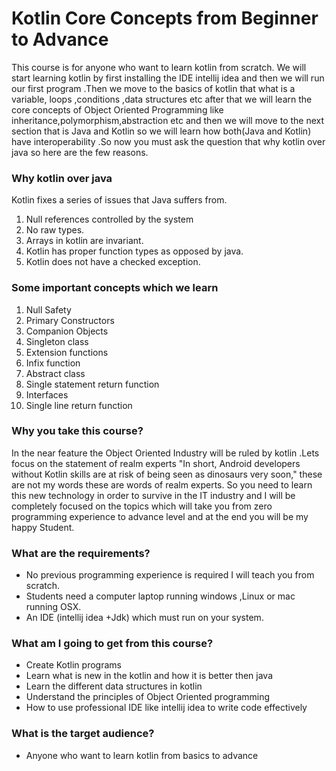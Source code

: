 # Kotlin Core Concepts from Beginner to Advance
This course is for anyone who want to learn kotlin from scratch. We will start learning kotlin by first installing the IDE intellij idea and then we will run our first program .Then we move to the basics of kotlin that what is a variable, loops ,conditions ,data structures etc after that we will learn the core concepts of Object Oriented Programming like inheritance,polymorphism,abstraction etc and then we will move to the next section that is Java and Kotlin so we will learn how both(Java and Kotlin) have interoperability .So now you must ask the question that why kotlin over java  so here are the few reasons.

### Why kotlin over java
Kotlin fixes a series of issues that Java suffers from.
1. Null references controlled by the system
2. No raw types.
3. Arrays in kotlin are invariant.
4. Kotlin has proper function types as opposed by java.
5. Kotlin does not have a checked exception.

### Some important concepts which we learn 
1. Null Safety
2. Primary Constructors
3. Companion Objects
4. Singleton class
5. Extension functions 
6. Infix function
7. Abstract class
8. Single statement return function
9. Interfaces 
10. Single line return function


### Why you take this course? 
In the near feature the Object Oriented Industry will be ruled by kotlin .Lets focus on the statement of realm experts "In short, Android developers without Kotlin skills are at risk of being seen as dinosaurs very soon,"  these are not my words these are words of realm experts.   So you need to learn this new technology in order to survive in the IT industry and  I will be completely focused  on the topics which will take you from zero programming experience to advance level and at the end you will be my happy Student.

### What are the requirements?
* No previous programming experience is required I will teach you from scratch.
* Students need a computer laptop running windows ,Linux or mac running OSX.
* An IDE (intellij idea +Jdk) which must run on your system.

### What am I going to get from this course?
* Create Kotlin programs
* Learn what is new in the kotlin and how it is better then java
* Learn the different data structures in kotlin
* Understand the principles of Object Oriented programming
* How to use professional IDE like intellij idea to write code effectively

### What is the target audience?
* Anyone who want to learn kotlin from basics to advance
